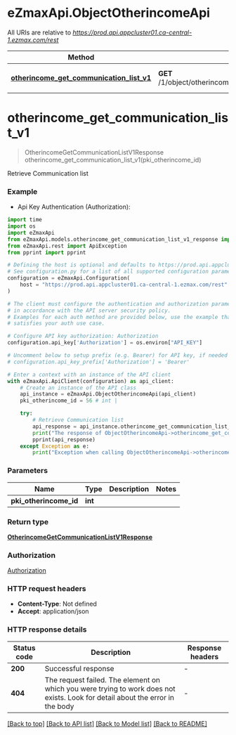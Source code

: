 # eZmaxApi.ObjectOtherincomeApi

All URIs are relative to *https://prod.api.appcluster01.ca-central-1.ezmax.com/rest*

Method | HTTP request | Description
------------- | ------------- | -------------
[**otherincome_get_communication_list_v1**](ObjectOtherincomeApi.md#otherincome_get_communication_list_v1) | **GET** /1/object/otherincome/{pkiOtherincomeID}/getCommunicationList | Retrieve Communication list


# **otherincome_get_communication_list_v1**
> OtherincomeGetCommunicationListV1Response otherincome_get_communication_list_v1(pki_otherincome_id)

Retrieve Communication list



### Example

* Api Key Authentication (Authorization):
```python
import time
import os
import eZmaxApi
from eZmaxApi.models.otherincome_get_communication_list_v1_response import OtherincomeGetCommunicationListV1Response
from eZmaxApi.rest import ApiException
from pprint import pprint

# Defining the host is optional and defaults to https://prod.api.appcluster01.ca-central-1.ezmax.com/rest
# See configuration.py for a list of all supported configuration parameters.
configuration = eZmaxApi.Configuration(
    host = "https://prod.api.appcluster01.ca-central-1.ezmax.com/rest"
)

# The client must configure the authentication and authorization parameters
# in accordance with the API server security policy.
# Examples for each auth method are provided below, use the example that
# satisfies your auth use case.

# Configure API key authorization: Authorization
configuration.api_key['Authorization'] = os.environ["API_KEY"]

# Uncomment below to setup prefix (e.g. Bearer) for API key, if needed
# configuration.api_key_prefix['Authorization'] = 'Bearer'

# Enter a context with an instance of the API client
with eZmaxApi.ApiClient(configuration) as api_client:
    # Create an instance of the API class
    api_instance = eZmaxApi.ObjectOtherincomeApi(api_client)
    pki_otherincome_id = 56 # int | 

    try:
        # Retrieve Communication list
        api_response = api_instance.otherincome_get_communication_list_v1(pki_otherincome_id)
        print("The response of ObjectOtherincomeApi->otherincome_get_communication_list_v1:\n")
        pprint(api_response)
    except Exception as e:
        print("Exception when calling ObjectOtherincomeApi->otherincome_get_communication_list_v1: %s\n" % e)
```



### Parameters

Name | Type | Description  | Notes
------------- | ------------- | ------------- | -------------
 **pki_otherincome_id** | **int**|  | 

### Return type

[**OtherincomeGetCommunicationListV1Response**](OtherincomeGetCommunicationListV1Response.md)

### Authorization

[Authorization](../README.md#Authorization)

### HTTP request headers

 - **Content-Type**: Not defined
 - **Accept**: application/json

### HTTP response details
| Status code | Description | Response headers |
|-------------|-------------|------------------|
**200** | Successful response |  -  |
**404** | The request failed. The element on which you were trying to work does not exists. Look for detail about the error in the body |  -  |

[[Back to top]](#) [[Back to API list]](../README.md#documentation-for-api-endpoints) [[Back to Model list]](../README.md#documentation-for-models) [[Back to README]](../README.md)

